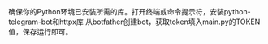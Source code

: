 确保你的Python环境已安装所需的库。打开终端或命令提示符，安装python-telegram-bot和httpx库
从botfather创建bot，获取token填入main.py的TOKEN值，保存运行即可。
